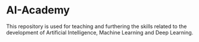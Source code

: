 # AI-Academy
This repository is used for teaching and furthering the skills related to the development of Artificial Intelligence, Machine Learning and Deep Learning. 
